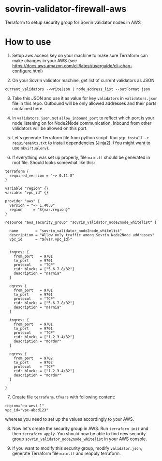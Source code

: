 # sovrin-validator-firewall-aws
Terraform to setup security group for Sovrin validator nodes in AWS

# How to use

1. Setup aws access key on your machine to make sure Terraform can make changes in your AWS (see https://docs.aws.amazon.com/cli/latest/userguide/cli-chap-configure.html)

2. On your Sovrin validator machine, get list of current validators as JSON
```
current_validators --writeJson | node_address_list --outFormat json
```

3. Take this JSON and use it as value for key `validators` in `validators.json` file in this repo. Outbound will be only allowed addresses and their ports contained here.

4. In `validators.json`, set `allow_inbound_port` to reflect which port is your node listening on for Node2Node communication. Inbound from other validators will be allowed on this port.

5. Let's generate Terraform file from python script. Run `pip install -r requirements.txt` to install dependencies (Jinja2). (You might want to use `mkvirtualenv`).

6. If everything was set up properly, file `main.tf` should be generated in root file. Should looks somewhat like this:
```
terraform {
  required_version = "~> 0.11.8"
}

variable "region" {}
variable "vpc_id" {}

provider "aws" {
  version = "~> 1.40.0"
  region     = "${var.region}"
}

resource "aws_security_group" "sovrin_validator_node2node_whitelist" {

  name        = "sovrin_validator_node2node_whitelist"
  description = "Allow only traffic among Sovrin Node2Node addresses"
  vpc_id      = "${var.vpc_id}"


  ingress {
    from_port   = 9701
    to_port     = 9701
    protocol    = "TCP"
    cidr_blocks = ["5.6.7.8/32"]
    description = "narnia"
  }

  egress {
    from_port   = 9701
    to_port     = 9701
    protocol    = "TCP"
    cidr_blocks = ["5.6.7.8/32"]
    description = "narnia"
  }

  ingress {
    from_port   = 9701
    to_port     = 9701
    protocol    = "TCP"
    cidr_blocks = ["1.2.3.4/32"]
    description = "mordor"
  }

  egress {
    from_port   = 9702
    to_port     = 9702
    protocol    = "TCP"
    cidr_blocks = ["1.2.3.4/32"]
    description = "mordor"
  }

}
```

7. Create file `terraform.tfvars` with following content:
```
region="eu-west-1"
vpc_id="vpc-abcd123"
```
whereas you need to set up the values accordingly to your AWS.

8. Now let's create the security group in AWS. Run `terraform init` and then `terraform apply`. You should now be able to find new security group `sovrin_validator_node2node_whitelist` in your AWS console.

9. If you want to modify this security group, modify `validator.json`, generate Terraform file `main.tf` and reapply terraform.

